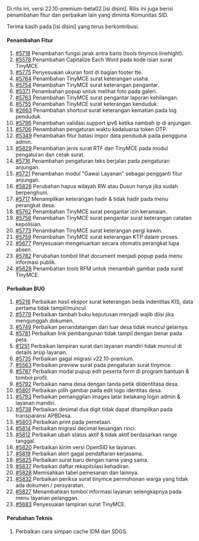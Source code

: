 Di rilis ini, versi 22.10-premium-beta02 [isi disini]. Rilis ini juga berisi penambahan fitur dan perbaikan lain yang diminta Komunitas SID.

Terima kasih pada [isi disini] yang terus berkontribusi.

#### Penambahan Fitur
1. [#5718](https://github.com/OpenSID/OpenSID/issues/5718) Penambahan fungsi jarak antra baris (tools tinymce linehight).
2. [#5578](https://github.com/OpenSID/OpenSID/issues/5578) Penambahan Capitalize Each Word pada kode isian surat TinyMCE.
3. [#5775](https://github.com/OpenSID/OpenSID/issues/5775) Penyesuaian ukuran font di bagian footer tte.
4. [#5764](https://github.com/OpenSID/OpenSID/issues/5764) Penambahan TinyMCE surat keterangan usaha.
5. [#5754](https://github.com/OpenSID/OpenSID/issues/5754) Penambahan TinyMCE surat keterangan pengantar.
6. [#5371](https://github.com/OpenSID/OpenSID/issues/5371) Penambahan popup untuk melihat foto pada galeri.
7. [#5763](https://github.com/OpenSID/OpenSID/issues/5763) Penambahan TinyMCE surat pengantar laporan kehilangan.
8. [#5755](https://github.com/OpenSID/OpenSID/issues/5755) Penambahan TinyMCE surat keterangan kenduduk.
9. [#2663](https://github.com/OpenSID/OpenSID/issues/2663) Penambahan shortcut surat keterangan kematian pada log penduduk.
10. [#5796](https://github.com/OpenSID/OpenSID/issues/5796) Penambahan validasi support ipv6 ketika nambah ip di anjungan.
11. [#5706](https://github.com/OpenSID/OpenSID/issues/5706) Penambahan pengaturan waktu kadaluarsa token OTP.
12. [#5349](https://github.com/OpenSID/OpenSID/issues/5349) Penambahan fitur batasi impor data penduduk pada pengguna admin.
12. [#5829](https://github.com/OpenSID/OpenSID/issues/5829) Penambahan jenis surat RTF dan TinyMCE pada modul pengaturan dan cetak surat.
13. [#5716](https://github.com/OpenSID/OpenSID/issues/5716) Penambahan pengaturan teks berjalan pada pengaturan anjungan.
14. [#5721](https://github.com/OpenSID/OpenSID/issues/5721) Penambahan modul "Gawai Layanan" sebagai pengganti fitur anjungan.
15. [#5826](https://github.com/OpenSID/OpenSID/issues/5826) Perubahan hapus wilayah RW atau Dusun hanya jika sudah berpenghuni.
16. [#5717](https://github.com/OpenSID/OpenSID/issues/5717) Menampilkan keterangan hadir & tidak hadir pada menu perangkat desa.
17. [#5762](https://github.com/OpenSID/OpenSID/issues/5762) Penambahan TinyMCE surat pengantar izin keramaian.
18. [#5758](https://github.com/OpenSID/OpenSID/issues/5758) Penambahan TinyMCE surat pengantar surat keterangan catatan kepolisian.
19. [#5773](https://github.com/OpenSID/OpenSID/issues/5773) Penambahan TinyMCE surat keterangan pergi kawin.
20. [#5759](https://github.com/OpenSID/OpenSID/issues/5759) Penambahan TinyMCE surat keterangan KTP dalam proses.
21. [#5677](https://github.com/OpenSID/OpenSID/issues/5677) Penyesuaian mengeluarkan secara otomatis perangkat lupa absen.
22. [#5782](https://github.com/OpenSID/OpenSID/issues/5782) Perubahan tombol lihat document menjadi popup pada menu informasi publik.
23. [#5628](https://github.com/OpenSID/OpenSID/issues/5628) Penambahan tools RFM untuk menambah gambar pada surat TinyMCE.

#### Perbaikan BUG

1. [#5216](https://github.com/OpenSID/OpenSID/issues/5216) Perbaikan hasil ekspor surat keterangan beda indentitas KIS, data pertama tidak tampil/muncul.
2. [#5779](https://github.com/OpenSID/OpenSID/issues/5779) Perbaikan tambah buku keputusan menjadi wajib diisi jika mengunggah dokumen.
3. [#5749](https://github.com/OpenSID/OpenSID/issues/5749) Perbaikan penandatangan dari luar desa tidak muncul gelarnya.
4. [#5781](https://github.com/OpenSID/OpenSID/issues/5781) Perbaikan link pembangunan tidak tampil dengan benar pada peta.
5. [#1251](https://github.com/OpenSID/premium/issues/1251) Perbaikan lampiran surat dari layanan mandiri tidak muncul di details arsip layanan.
6. [#5735](https://github.com/OpenSID/OpenSID/issues/5735) Perbaikan gagal migrasi v22.10-premium.
7. [#5563](https://github.com/OpenSID/OpenSID/issues/5563) Perbaikan preview surat pada pengaturan surat tinymce.
8. [#5787](https://github.com/OpenSID/OpenSID/issues/5787) Perbaikan modal pupup edit peserta form di program bantuan & tombol profil.
9. [#5792](https://github.com/OpenSID/OpenSID/issues/5792) Perbaikan nama desa dengan tanda petik diidentitasa desa.
10. [#5801](https://github.com/OpenSID/OpenSID/issues/5801) Perbaikan pilih gambar pada edit logo identitas desa.
11. [#5793](https://github.com/OpenSID/OpenSID/issues/5793) Perbaikan pemanggilan images latar belakang login admin & layanan mandiri.
12. [#5738](https://github.com/OpenSID/OpenSID/issues/5738) Perbaikan desimal dua digit tidak dapat ditampilkan pada transparansi APBDesa.
13. [#5803](https://github.com/OpenSID/OpenSID/issues/5803) Perbaikan print pada pemetaan.
14. [#5814](https://github.com/OpenSID/OpenSID/issues/5814) Perbaikan migrasi decimal keuangan rinci.
15. [#5812](https://github.com/OpenSID/OpenSID/issues/5812) Perbaikan ubah status aktif & tidak aktif berdasarkan range tanggal.
16. [#5820](https://github.com/OpenSID/OpenSID/issues/5820) Perbaikan kirim versi OpenSID ke layanan.
17. [#5819](https://github.com/OpenSID/OpenSID/issues/5819) Perbaikan alert gagal pendaftaran kerjasama.
18. [#5825](https://github.com/OpenSID/OpenSID/issues/5825) Perbaikan surat baru dengan nama yang sama.
19. [#5837](https://github.com/OpenSID/OpenSID/issues/5837) Perbaikan daftar rekapitulasi kehadiran.
20. [#5828](https://github.com/OpenSID/OpenSID/issues/5828) Memisahkan tabel pemesanan dan lainnya.
21. [#5832](https://github.com/OpenSID/OpenSID/issues/5832) Perbaikan periksa surat tinymce permohonan warga yang tidak ada dokumen / persyaratan.
22. [#5827](https://github.com/OpenSID/OpenSID/issues/5827) Menambahkan tombol informasi layanan selengkapnya pada menu layanan pelanggan.
23. [#5683](https://github.com/OpenSID/OpenSID/issues/5683) Penyesuaian lampiran surat TinyMCE.

#### Perubahan Teknis
1. Perbaikan cara simpan cache IDM dan SDGS.
